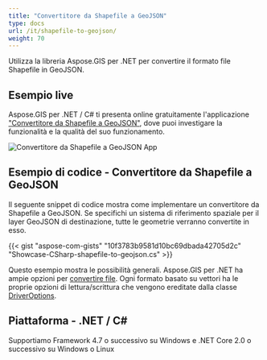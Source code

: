 ```yaml
---
title: "Convertitore da Shapefile a GeoJSON"
type: docs
url: /it/shapefile-to-geojson/
weight: 70
---
```


Utilizza la libreria Aspose.GIS per .NET per convertire il formato file Shapefile in GeoJSON.

## **Esempio live**

Aspose.GIS per .NET / C# ti presenta online gratuitamente l'applicazione ["Convertitore da Shapefile a GeoJSON"](https://products.aspose.app/gis/conversion/shapefile-to-geojson), dove puoi investigare la funzionalità e la qualità del suo funzionamento.

![Convertitore da Shapefile a GeoJSON App](conversion.png)

## **Esempio di codice - Convertitore da Shapefile a GeoJSON**

Il seguente snippet di codice mostra come implementare un convertitore da Shapefile a GeoJSON. Se specifichi un sistema di riferimento spaziale per il layer GeoJSON di destinazione, tutte le geometrie verranno convertite in esso. 

{{< gist "aspose-com-gists" "10f3783b9581d10bc69dbada42705d2c" "Showcase-CSharp-shapefile-to-geojson.cs" >}}

Questo esempio mostra le possibilità generali. Aspose.GIS per .NET ha ampie opzioni per [convertire file](https://docs.aspose.com/gis/net/vector-layers/). Ogni formato basato su vettori ha le proprie opzioni di lettura/scrittura che vengono ereditate dalla classe [DriverOptions](https://reference.aspose.com/gis/net/aspose.gis/driveroptions).

## **Piattaforma - .NET / C#**

Supportiamo Framework 4.7 o successivo su Windows e .NET Core 2.0 o successivo su Windows o Linux
